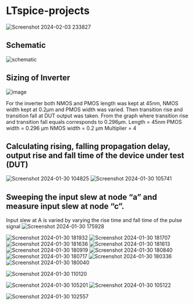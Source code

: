 # LTspice-projects
![Screenshot 2024-02-03 233827](https://github.com/DevinduDh/LTspice-projects/assets/76746921/6350ba8d-d0ab-436c-855f-a9477e3a8c2b)

## Schematic
![schematic](https://github.com/DevinduDh/LTspice-projects/assets/76746921/4ac23f47-d9b2-4f43-bcad-cda26d2e31f0)

## Sizing of Inverter
![image](https://github.com/DevinduDh/LTspice-projects/assets/76746921/cf4ec450-a655-4346-8fab-f02c9c45011d)

For the inverter both NMOS and PMOS length was kept at 45nm, NMOS width kept at 0.2µm and PMOS width was varied. Then transition rise and transition fall at DUT output was taken. From the graph where transition rise and transition fall equals corresponds to 0.296µm.
Length = 45nm
PMOS width = 0.296 µm
NMOS width = 0.2 µm
Multiplier = 4

## Calculating rising, falling propagation delay, output rise and fall time of the device under test (DUT)
![Screenshot 2024-01-30 104825](https://github.com/DevinduDh/LTspice-projects/assets/76746921/63505c33-52ad-417a-ada8-0beb59eed409)
![Screenshot 2024-01-30 105741](https://github.com/DevinduDh/LTspice-projects/assets/76746921/a0be0661-877e-4bf6-9804-8215652daefa)
## Sweeping the input slew at node “a” and measure input slew at node “c”.
Input slew at A is varied by varying the rise time and fall time of the pulse signal
![Screenshot 2024-01-30 175928](https://github.com/DevinduDh/LTspice-projects/assets/76746921/99c5f794-d6f4-4411-9aa0-1ddfe0c0a583)

![Screenshot 2024-01-30 181932](https://github.com/DevinduDh/LTspice-projects/assets/76746921/c8dbe49b-74aa-4732-beaf-09f49256e79a)
![Screenshot 2024-01-30 181707](https://github.com/DevinduDh/LTspice-projects/assets/76746921/0fdbfab2-80e8-4daa-9336-04ee14957281)
![Screenshot 2024-01-30 181636](https://github.com/DevinduDh/LTspice-projects/assets/76746921/530bbcd6-3aa0-4b47-9876-837cf63ef8ce)
![Screenshot 2024-01-30 181613](https://github.com/DevinduDh/LTspice-projects/assets/76746921/8ecc8473-b903-43bb-9730-1ae9237e142a)
![Screenshot 2024-01-30 180919](https://github.com/DevinduDh/LTspice-projects/assets/76746921/1446cfb6-5221-436f-9152-6ea99ca29705)
![Screenshot 2024-01-30 180840](https://github.com/DevinduDh/LTspice-projects/assets/76746921/1f730c0a-a65c-409a-bc46-b1aba3c08d84)
![Screenshot 2024-01-30 180717](https://github.com/DevinduDh/LTspice-projects/assets/76746921/19e5a566-ae5e-4d2d-8a16-c98093157110)
![Screenshot 2024-01-30 180336](https://github.com/DevinduDh/LTspice-projects/assets/76746921/a44e153a-78fb-4267-aa53-87903f7c7cae)
![Screenshot 2024-01-30 180040](https://github.com/DevinduDh/LTspice-projects/assets/76746921/3f2da1a7-4ab1-41e7-af99-c1e003c771b9)

![Screenshot 2024-01-30 110120](https://github.com/DevinduDh/LTspice-projects/assets/76746921/0ee3b557-18d2-4162-8c9b-4ae81886a424)

![Screenshot 2024-01-30 105201](https://github.com/DevinduDh/LTspice-projects/assets/76746921/c6d04019-da7e-4e96-b30f-60e1cbd83618)
![Screenshot 2024-01-30 105122](https://github.com/DevinduDh/LTspice-projects/assets/76746921/9c4146ff-e0c6-4972-bbeb-f324436e1d2b)

![Screenshot 2024-01-30 102557](https://github.com/DevinduDh/LTspice-projects/assets/76746921/6f74168a-36cb-49ce-adfa-6ff785cc4bc0)


